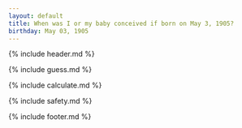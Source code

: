 ```yaml
---
layout: default
title: When was I or my baby conceived if born on May 3, 1905?
birthday: May 03, 1905
---
```


{% include header.md %}

{% include guess.md %}

{% include calculate.md %}

{% include safety.md %}

{% include footer.md %}



